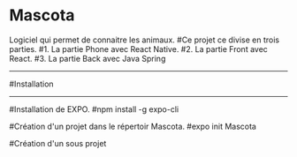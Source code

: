 # Mascota
Logiciel qui permet de connaitre les animaux.
#Ce projet ce divise en trois parties.
#1. La partie Phone avec React Native.
#2. La partie Front avec React.
#3. La partie Back avec Java Spring

***
#Installation
***

#Installation de EXPO.
#npm install -g expo-cli

#Création d'un projet dans le répertoir Mascota.
#expo init Mascota

#Création d'un sous projet 

